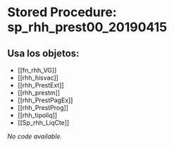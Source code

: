 # Stored Procedure: sp_rhh_prest00_20190415

## Usa los objetos:
- [[fn_rhh_VG]]
- [[rhh_hisvac]]
- [[rhh_PrestExt]]
- [[rhh_prestm]]
- [[rhh_PrestPagEx]]
- [[rhh_PrestProg]]
- [[rhh_tipoliq]]
- [[Sp_rhh_LiqCte]]

*No code available.*
